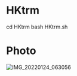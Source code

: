 # HKtrm
cd HKtrm
bash HKtrm.sh
# Photo
![IMG_20220124_063056](https://user-images.githubusercontent.com/57058476/150722946-90bab01a-b489-451a-88a9-75adb1fb511b.jpg)
